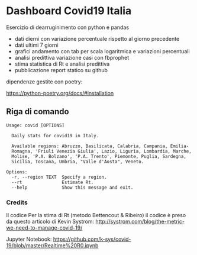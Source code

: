 # Dashboard Covid19 Italia

Esercizio di dearruginimento con python e pandas

- dati dierni con variazione percentuale rispetto al giorno precedente
- dati ultimi 7 giorni
- grafici andamento con tab per scala logaritmica e variazioni percentuali
- analisi predittiva variazione casi con fbprophet
- stima statistica di Rt e analisi predittiva
- pubblicazione report statico su github

dipendenze gestite con poetry:

https://python-poetry.org/docs/#installation

## Riga di comando

```
Usage: covid [OPTIONS]

  Daily stats for covid19 in Italy.

  Available regions: Abruzzo, Basilicata, Calabria, Campania, Emilia-
  Romagna, 'Friuli Venezia Giulia', Lazio, Liguria, Lombardia, Marche,
  Molise, 'P.A. Bolzano', 'P.A. Trento', Piemonte, Puglia, Sardegna,
  Sicilia, Toscana, Umbria, "Valle d'Aosta", Veneto.

Options:
  -r, --region TEXT  Specify a region.
  --rt               Estimate Rt.
  --help             Show this message and exit.
```

### Credits

Il codice Per la stima di Rt  (metodo Bettencout & Ribeiro) il codice è preso da
questo articolo di Kevin Systrom: http://systrom.com/blog/the-metric-we-need-to-manage-covid-19/

Jupyter Notebook: https://github.com/k-sys/covid-19/blob/master/Realtime%20R0.ipynb
